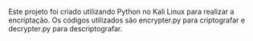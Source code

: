 Este projeto foi criado utilizando Python no Kali Linux para realizar a encriptação.
Os códigos utilizados são encrypter.py para criptografar e decrypter.py para descriptografar.

